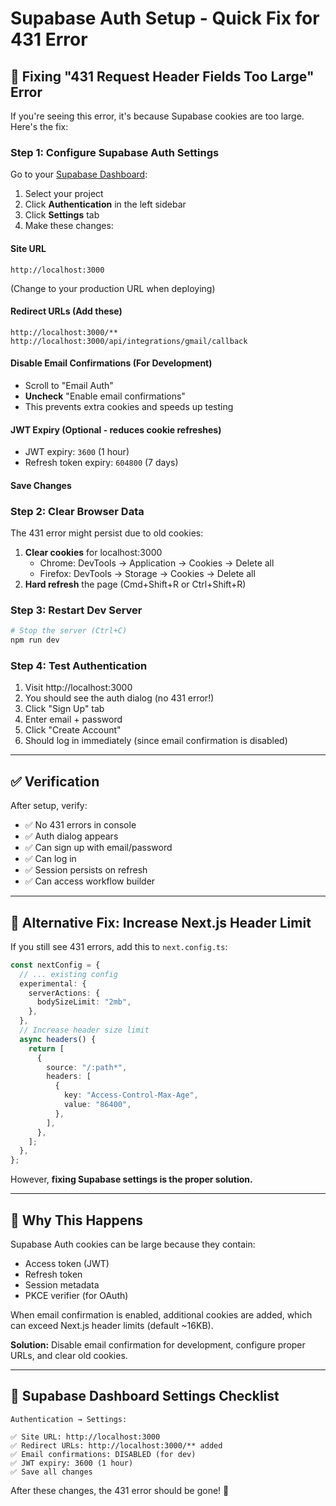 # Supabase Auth Setup - Quick Fix for 431 Error

## 🚨 Fixing "431 Request Header Fields Too Large" Error

If you're seeing this error, it's because Supabase cookies are too large. Here's the fix:

### Step 1: Configure Supabase Auth Settings

Go to your [Supabase Dashboard](https://app.supabase.com/):

1. Select your project
2. Click **Authentication** in the left sidebar
3. Click **Settings** tab
4. Make these changes:

#### **Site URL**

```
http://localhost:3000
```

(Change to your production URL when deploying)

#### **Redirect URLs** (Add these)

```
http://localhost:3000/**
http://localhost:3000/api/integrations/gmail/callback
```

#### **Disable Email Confirmations** (For Development)

- Scroll to "Email Auth"
- **Uncheck** "Enable email confirmations"
- This prevents extra cookies and speeds up testing

#### **JWT Expiry** (Optional - reduces cookie refreshes)

- JWT expiry: `3600` (1 hour)
- Refresh token expiry: `604800` (7 days)

#### **Save Changes**

### Step 2: Clear Browser Data

The 431 error might persist due to old cookies:

1. **Clear cookies** for localhost:3000
   - Chrome: DevTools → Application → Cookies → Delete all
   - Firefox: DevTools → Storage → Cookies → Delete all
2. **Hard refresh** the page (Cmd+Shift+R or Ctrl+Shift+R)

### Step 3: Restart Dev Server

```bash
# Stop the server (Ctrl+C)
npm run dev
```

### Step 4: Test Authentication

1. Visit http://localhost:3000
2. You should see the auth dialog (no 431 error!)
3. Click "Sign Up" tab
4. Enter email + password
5. Click "Create Account"
6. Should log in immediately (since email confirmation is disabled)

---

## ✅ Verification

After setup, verify:

- ✅ No 431 errors in console
- ✅ Auth dialog appears
- ✅ Can sign up with email/password
- ✅ Can log in
- ✅ Session persists on refresh
- ✅ Can access workflow builder

---

## 🔧 Alternative Fix: Increase Next.js Header Limit

If you still see 431 errors, add this to `next.config.ts`:

```typescript
const nextConfig = {
  // ... existing config
  experimental: {
    serverActions: {
      bodySizeLimit: "2mb",
    },
  },
  // Increase header size limit
  async headers() {
    return [
      {
        source: "/:path*",
        headers: [
          {
            key: "Access-Control-Max-Age",
            value: "86400",
          },
        ],
      },
    ];
  },
};
```

However, **fixing Supabase settings is the proper solution.**

---

## 🎯 Why This Happens

Supabase Auth cookies can be large because they contain:

- Access token (JWT)
- Refresh token
- Session metadata
- PKCE verifier (for OAuth)

When email confirmation is enabled, additional cookies are added, which can exceed Next.js header limits (default ~16KB).

**Solution:** Disable email confirmation for development, configure proper URLs, and clear old cookies.

---

## 📝 Supabase Dashboard Settings Checklist

```
Authentication → Settings:

✅ Site URL: http://localhost:3000
✅ Redirect URLs: http://localhost:3000/** added
✅ Email confirmations: DISABLED (for dev)
✅ JWT expiry: 3600 (1 hour)
✅ Save all changes
```

After these changes, the 431 error should be gone! 🎉
